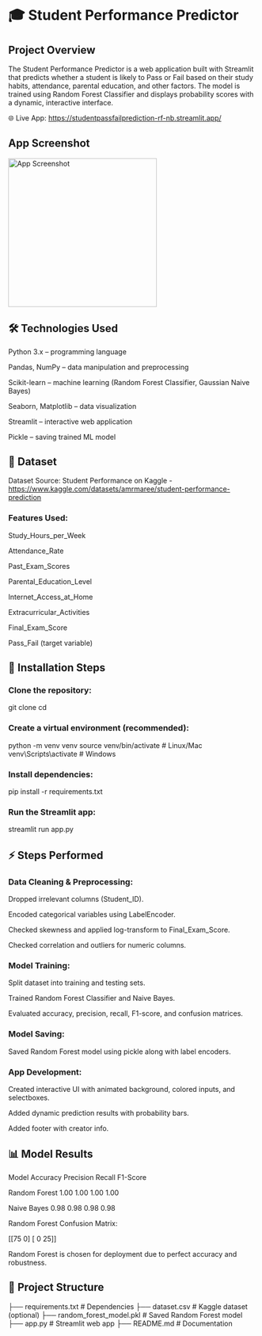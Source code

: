 # 🎓 Student Performance Predictor

## Project Overview

The Student Performance Predictor is a web application built with Streamlit that predicts whether a student is likely to Pass or Fail based on their study habits, attendance, parental education, and other factors. The model is trained using Random Forest Classifier and displays probability scores with a dynamic, interactive interface.

🌐 Live App: https://studentpassfailprediction-rf-nb.streamlit.app/

## App Screenshot

<img src="https://github.com/user-attachments/assets/71576c9a-ad71-4d10-aeb0-5a8c7e871f3a" alt="App Screenshot" width="300">

## 🛠️ Technologies Used

Python 3.x – programming language

Pandas, NumPy – data manipulation and preprocessing

Scikit-learn – machine learning (Random Forest Classifier, Gaussian Naive Bayes)

Seaborn, Matplotlib – data visualization

Streamlit – interactive web application

Pickle – saving trained ML model

## 📂 Dataset

Dataset Source: Student Performance on Kaggle - https://www.kaggle.com/datasets/amrmaree/student-performance-prediction

### Features Used:

Study_Hours_per_Week

Attendance_Rate

Past_Exam_Scores

Parental_Education_Level

Internet_Access_at_Home

Extracurricular_Activities

Final_Exam_Score

Pass_Fail (target variable)

## 🔧 Installation Steps

### Clone the repository:

git clone <your-repo-link>
cd <your-repo-name>

### Create a virtual environment (recommended):

python -m venv venv
source venv/bin/activate   # Linux/Mac
venv\Scripts\activate      # Windows

### Install dependencies:

pip install -r requirements.txt

### Run the Streamlit app:

streamlit run app.py

## ⚡ Steps Performed

### Data Cleaning & Preprocessing:

Dropped irrelevant columns (Student_ID).

Encoded categorical variables using LabelEncoder.

Checked skewness and applied log-transform to Final_Exam_Score.

Checked correlation and outliers for numeric columns.

### Model Training:

Split dataset into training and testing sets.

Trained Random Forest Classifier and Naive Bayes.

Evaluated accuracy, precision, recall, F1-score, and confusion matrices.

### Model Saving:

Saved Random Forest model using pickle along with label encoders.

### App Development:

Created interactive UI with animated background, colored inputs, and selectboxes.

Added dynamic prediction results with probability bars.

Added footer with creator info.

## 📊 Model Results

Model	          Accuracy	Precision	  Recall	   F1-Score

Random Forest	  1.00	    1.00	      1.00	    1.00

Naive Bayes	    0.98	    0.98	      0.98	    0.98

Random Forest Confusion Matrix:

[[75  0]
 [ 0 25]]

Random Forest is chosen for deployment due to perfect accuracy and robustness.

## 📁 Project Structure

├── requirements.txt        # Dependencies
├── dataset.csv             # Kaggle dataset (optional)
├── random_forest_model.pkl # Saved Random Forest model
├── app.py                  # Streamlit web app
├── README.md               # Documentation
